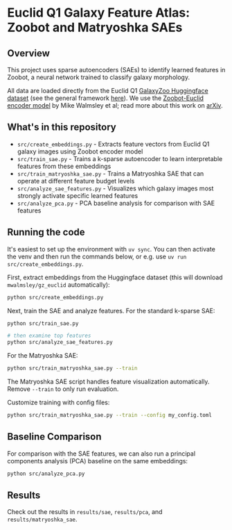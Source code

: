 # Euclid Q1 Galaxy Feature Atlas: Zoobot and Matryoshka SAEs

## Overview

This project uses sparse autoencoders (SAEs) to identify learned features in Zoobot, a neural network trained to classify galaxy morphology. 

All data are loaded directly from the Euclid Q1 [GalaxyZoo Huggingface dataset](https://huggingface.co/datasets/mwalmsley/gz_euclid) (see the general framework [here](https://github.com/mwalmsley/galaxy-datasets)). We use the [Zoobot-Euclid encoder model](https://huggingface.co/mwalmsley/zoobot-encoder-euclid) by Mike Walmsley et al; read more about this work on [arXiv](https://arxiv.org/abs/2503.15310).


## What's in this repository

- `src/create_embeddings.py` - Extracts feature vectors from Euclid Q1 galaxy images using Zoobot encoder model
- `src/train_sae.py` - Trains a k-sparse autoencoder to learn interpretable features from these embeddings
- `src/train_matryoshka_sae.py` - Trains a Matryoshka SAE that can operate at different feature budget levels
- `src/analyze_sae_features.py` - Visualizes which galaxy images most strongly activate specific learned features
- `src/analyze_pca.py` - PCA baseline analysis for comparison with SAE features


## Running the code

It's easiest to set up the environment with `uv sync`. You can then activate the venv and then run the commands below, or e.g. use `uv run src/create_embeddings.py`.

First, extract embeddings from the Huggingface dataset (this will download `mwalmsley/gz_euclid` automatically):
```bash
python src/create_embeddings.py
```

Next, train the SAE and analyze features. For the standard k-sparse SAE:

```bash
python src/train_sae.py

# then examine top features
python src/analyze_sae_features.py
```

For the Matryoshka SAE:
```bash
python src/train_matryoshka_sae.py --train
```

The Matryoshka SAE script handles feature visualization automatically. Remove `--train` to only run evaluation.

Customize training with config files:
```bash
python src/train_matryoshka_sae.py --train --config my_config.toml
```

## Baseline Comparison

For comparison with the SAE features, we can also run a principal components analysis (PCA) baseline on the same embeddings:

```bash
python src/analyze_pca.py
```

## Results

Check out the results in `results/sae`, `results/pca`, and `results/matryoshka_sae`.

